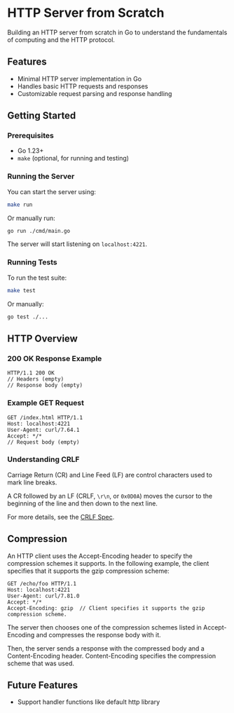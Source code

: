 # HTTP Server from Scratch

Building an HTTP server from scratch in Go to understand the fundamentals of computing and the HTTP protocol.

## Features
- Minimal HTTP server implementation in Go
- Handles basic HTTP requests and responses
- Customizable request parsing and response handling

## Getting Started

### Prerequisites
- Go 1.23+
- `make` (optional, for running and testing)

### Running the Server
You can start the server using:
```sh
make run
```
Or manually run:
```sh
go run ./cmd/main.go
```
The server will start listening on `localhost:4221`.

### Running Tests
To run the test suite:
```sh
make test
```
Or manually:
```sh
go test ./...
```

## HTTP Overview

### 200 OK Response Example
```http
HTTP/1.1 200 OK
// Headers (empty)
// Response body (empty)
```

### Example GET Request
```http
GET /index.html HTTP/1.1
Host: localhost:4221
User-Agent: curl/7.64.1
Accept: */*
// Request body (empty)
```

### Understanding CRLF
Carriage Return (CR) and Line Feed (LF) are control characters used to mark line breaks.

A CR followed by an LF (CRLF, `\r\n`, or `0x0D0A`) moves the cursor to the beginning of the line and then down to the next line.

For more details, see the [CRLF Spec](https://developer.mozilla.org/en-US/docs/Glossary/CRLF).


## Compression

An HTTP client uses the Accept-Encoding header to specify the compression schemes it supports. In the following example, the client specifies that it supports the gzip compression scheme:

```http
GET /echo/foo HTTP/1.1
Host: localhost:4221
User-Agent: curl/7.81.0
Accept: */*
Accept-Encoding: gzip  // Client specifies it supports the gzip compression scheme.
```

The server then chooses one of the compression schemes listed in Accept-Encoding and compresses the response body with it.

Then, the server sends a response with the compressed body and a Content-Encoding header. Content-Encoding specifies the compression scheme that was used.

## Future Features
- Support handler functions like default http library 